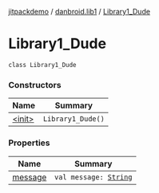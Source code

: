 [jitpackdemo](../../index.md) / [danbroid.lib1](../index.md) / [Library1_Dude](./index.md)

# Library1_Dude

`class Library1_Dude`

### Constructors

| Name | Summary |
|---|---|
| [&lt;init&gt;](-init-.md) | `Library1_Dude()` |

### Properties

| Name | Summary |
|---|---|
| [message](message.md) | `val message: `[`String`](https://kotlinlang.org/api/latest/jvm/stdlib/kotlin/-string/index.html) |
